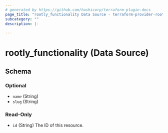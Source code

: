 ```yaml
---
# generated by https://github.com/hashicorp/terraform-plugin-docs
page_title: "rootly_functionality Data Source - terraform-provider-rootly"
subcategory: ""
description: |-
  
---
```


# rootly_functionality (Data Source)





<!-- schema generated by tfplugindocs -->
## Schema

### Optional

- `name` (String)
- `slug` (String)

### Read-Only

- `id` (String) The ID of this resource.


